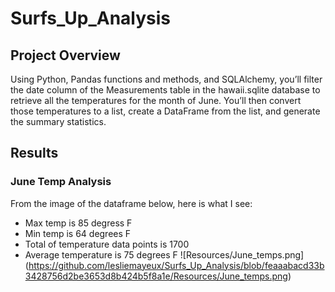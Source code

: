 # Surfs_Up_Analysis
## Project Overview 
Using Python, Pandas functions and methods, and SQLAlchemy, you’ll filter the date column of the Measurements table in the hawaii.sqlite database to retrieve all the temperatures for the month of June. You’ll then convert those temperatures to a list, create a DataFrame from the list, and generate the summary statistics.
## Results
### June Temp Analysis
From the image of the dataframe below, here is what I see:
- Max temp is 85 degress F
- Min temp is 64 degrees F
- Total of temperature data points is 1700
- Average temperature is 75 degrees F
![Resources/June_temps.png] (https://github.com/lesliemayeux/Surfs_Up_Analysis/blob/feaaabacd33b3428756d2be3653d8b424b5f8a1e/Resources/June_temps.png)
